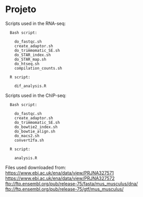 # Projeto

Scripts used in the RNA-seq:

      Bash script:
      
        do_fastqc.sh
        create_adaptor.sh
        do_trimmomatic_SE.sh
        do_STAR_index.sh
        do_STAR_map.sh
        do_htseq.sh
        compilation_counts.sh
        
      R script:
      
        dif_analysis.R
        
Scripts used in the ChIP-seq:

      Bash script:
      
        do_fastqc.sh
        create_adaptor.sh
        do_trimmomatic_SE.sh
        do_bowtie2_index.sh
        do_bowtie_align.sh
        do_macs2.sh
        convert2fa.sh
        
      R script:
      
        analysis.R


Files used downloaded from:
https://www.ebi.ac.uk/ena/data/view/PRJNA327571
https://www.ebi.ac.uk/ena/data/view/PRJNA327572
ftp://ftp.ensembl.org/pub/release-75/fasta/mus_musculus/dna/
ftp://ftp.ensembl.org/pub/release-75/gtf/mus_musculus/


